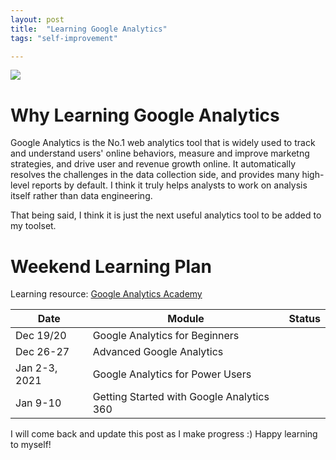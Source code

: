 ```yaml
---
layout: post
title:  "Learning Google Analytics"
tags: "self-improvement"

---
```




<img src="https://github.com/tanyayt/tanyayt.github.io/blob/master/images/Google-analytics.png?raw=true">

# Why Learning Google Analytics 

Google Analytics is the No.1 web analytics tool that is widely used to track and understand users' online behaviors, measure and improve marketng strategies, and drive user and revenue growth online. It automatically resolves the challenges in the data collection side, and provides many high-level reports by default. I think it truly helps analysts to work on analysis itself rather than data engineering. 

That being said, I think it is just the next useful analytics tool to be added to my toolset. 

# Weekend Learning Plan 

Learning resource: [Google Analytics Academy](https://analytics.google.com/analytics/academy/)

| Date                 | Module                                    | Status |
| -------------------- | ----------------------------------------- | ------ |
| Dec 19/20            | Google Analytics for Beginners            |        |
| Dec 26-27            | Advanced Google Analytics                 |        |
| Jan 2-3, 2021        | Google Analytics for Power Users          |        |
| Jan 9-10             | Getting Started with Google Analytics 360 |        |

I will come back and update this post as I make progress :) Happy learning to myself! 
